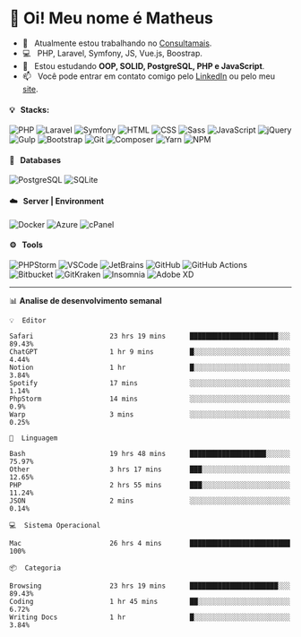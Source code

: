 # 👋 Oi! Meu nome é Matheus

- 🔭 &nbsp; Atualmente estou trabalhando no [Consultamais](https://consultamais.com.br/).
- 💻 &nbsp; PHP, Laravel, Symfony, JS, Vue.js, Boostrap.
- 🌱 &nbsp; Estou estudando **OOP, SOLID, PostgreSQL, PHP e JavaScript**.
- 📫 &nbsp; Você pode entrar em contato comigo pelo [LinkedIn](https://www.linkedin.com/in/matheuscamargoxavier/) ou pelo meu [site](https://matheuscamargo.co).

#### 💡 &nbsp; Stacks:
![PHP](https://img.shields.io/badge/-PHP-777BB4?&logo=php&logoColor=FFFFFF)
![Laravel](https://img.shields.io/badge/-Laravel-FF2D20?&logo=laravel&logoColor=FFFFFF)
![Symfony](https://img.shields.io/badge/-Symfony-000000?&logo=symfony&logoColor=FFFFFF)
![HTML](https://img.shields.io/badge/-HTML-E34F26?&logo=html5&logoColor=FFFFFF)
![CSS](https://img.shields.io/badge/-CSS-1572B6?&logo=css3&logoColor=FFFFFF)
![Sass](https://img.shields.io/badge/-Sass-CC6699?&logo=sass&logoColor=FFFFFF)
![JavaScript](https://img.shields.io/badge/-JavaScript-F7DF1E?&logo=javascript&logoColor=FFFFFF)
![jQuery](https://img.shields.io/badge/-jQuery-0769AD?&logo=jquery&logoColor=FFFFFF)
![Gulp](https://img.shields.io/badge/-Gulp-CF4647?&logo=gulp&logoColor=FFFFFF)
![Bootstrap](https://img.shields.io/badge/-Bootstrap-7952B3?&logo=bootstrap&logoColor=FFFFFF)
![Git](https://img.shields.io/badge/-Git-F05032?&logo=git&logoColor=FFFFFF)
![Composer](https://img.shields.io/badge/-Composer-885630?&logo=composer&logoColor=FFFFFF)
![Yarn](https://img.shields.io/badge/-Yarn-2C8EBB?&logo=yarn&logoColor=FFFFFF)
![NPM](https://img.shields.io/badge/-npm-CB3837?&logo=npm&logoColor=FFFFFF)

#### 💾 &nbsp; Databases
![PostgreSQL](https://img.shields.io/badge/-PostgreSQL-336791?&logo=PostgreSQL&logoColor=FFFFFF)
![SQLite](https://img.shields.io/badge/-SQLite-003B57?&logo=SQLite&logoColor=FFFFFF)

#### ☁️ &nbsp; Server | Environment
![Docker](https://img.shields.io/badge/-Docker-2496ED?&logo=docker&logoColor=FFFFFF)
![Azure](https://img.shields.io/badge/-Azure-0089D6?&logo=microsoft%20azure&logoColor=FFFFFF)
![cPanel](https://img.shields.io/badge/-cPanel-FF6C2C?&logo=cpanel&logoColor=FFFFFF)

#### ⚙️ &nbsp; Tools
![PHPStorm](https://img.shields.io/badge/-PHPStorm-000000?&logo=PHPStorm&logoColor=FFFFFF)
![VSCode](https://img.shields.io/badge/-VSCode-007ACC?&logo=Visual%20Studio%20Code&logoColor=FFFFFF) 
![JetBrains](https://img.shields.io/badge/-JetBrains-000000?&logo=jetbrains&logoColor=FFFFFF) 
![GitHub](https://img.shields.io/badge/-GitHub-181717?&logo=github&logoColor=FFFFFF) 
![GitHub Actions](https://img.shields.io/badge/-GitHub%20Actions-181717?&logo=GitHub%20Actions&logoColor=FFFFFF) 
![Bitbucket](https://img.shields.io/badge/-Bitbucket-0052CC?&logo=bitbucket&logoColor=FFFFFF)
![GitKraken](https://img.shields.io/badge/-GitKraken-179287?&logo=GitKraken&logoColor=FFFFFF)
![Insomnia](https://img.shields.io/badge/-Insomnia-5849BE?&logo=Insomnia&logoColor=FFFFFF)
![Adobe XD](https://img.shields.io/badge/-Adobe%20XD-FF61F6?&logo=adobe%20xd&logoColor=FFFFFF) 
_______

📊  **Analise de desenvolvimento semanal**
```text
💡  Editor

Safari                   23 hrs 19 mins      ██████████████████████░░░     89.43%
ChatGPT                  1 hr 9 mins         █░░░░░░░░░░░░░░░░░░░░░░░░      4.44%
Notion                   1 hr                █░░░░░░░░░░░░░░░░░░░░░░░░      3.84%
Spotify                  17 mins             ░░░░░░░░░░░░░░░░░░░░░░░░░      1.14%
PhpStorm                 14 mins             ░░░░░░░░░░░░░░░░░░░░░░░░░       0.9%
Warp                     3 mins              ░░░░░░░░░░░░░░░░░░░░░░░░░      0.25%
```
```text
💬  Linguagem

Bash                     19 hrs 48 mins      ███████████████████░░░░░░     75.97%
Other                    3 hrs 17 mins       ███░░░░░░░░░░░░░░░░░░░░░░     12.65%
PHP                      2 hrs 55 mins       ███░░░░░░░░░░░░░░░░░░░░░░     11.24%
JSON                     2 mins              ░░░░░░░░░░░░░░░░░░░░░░░░░      0.14%
```
```text
💻  Sistema Operacional

Mac                      26 hrs 4 mins       █████████████████████████       100%
```
```text
📦  Categoria

Browsing                 23 hrs 19 mins      ██████████████████████░░░     89.43%
Coding                   1 hr 45 mins        ██░░░░░░░░░░░░░░░░░░░░░░░      6.72%
Writing Docs             1 hr                █░░░░░░░░░░░░░░░░░░░░░░░░      3.84%
```
